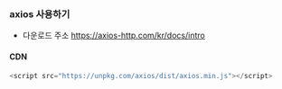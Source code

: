 ### axios 사용하기
- 다운로드 주소 https://axios-http.com/kr/docs/intro
#### CDN
```javascript
<script src="https://unpkg.com/axios/dist/axios.min.js"></script>
```
